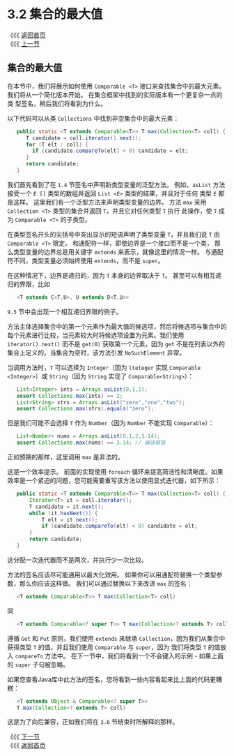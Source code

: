 # 3.2 集合的最大值

《《《 [返回首页](../../)  
《《《 [上一节](3.1-ke-bi-jiao-de.md)

## 集合的最大值

在本节中，我们将展示如何使用 `Comparable <T>` 接口来查找集合中的最大元素。我们将从一个简化版本开始。 在集合框架中找到的实际版本有一个更复杂一点的类 型签名，稍后我们将看到为什么。

以下代码可以从类 `Collections` 中找到非空集合中的最大元素：

```java
   public static <T extends Comparable<T>> T max(Collection<T> coll) {
      T candidate = coll.iterator().next();
      for (T elt : coll) {
        if (candidate.compareTo(elt) < 0) candidate = elt;
      }
      return candidate;
   }
```

我们首先看到了在 `1.4` 节签名中声明新类型变量的泛型方法。 例如，`asList` 方法接受一个 `E []` 类型的数组并返回 `List <E>` 类型的结果，并且对于任何 类型 `E` 都是这样。 这里我们有一个泛型方法来声明类型变量的边界。 方法 `max` 采用 `Collection <T>` 类型的集合并返回 `T`，并且它对任何类型 `T` 执行 此操作，使 `T` 成为 `Comparable <T>` 的子类型。

在类型签名开头的尖括号中突出显示的短语声明了类型变量 `T`，并且我们说 `T` 由 `Comparable <T>` 限定。 和通配符一样，即使边界是一个接口而不是一个类， 那么类型变量的边界总是用关键字 `extends` 来表示，就像这里的情况一样。 与通配符不同，类型变量必须始终使用 `extends`，而不是 `super`。

在这种情况下，边界是递归的，因为 `T` 本身的边界取决于 `T`。 甚至可以有相互递归的界限，比如

```java
   <T extends C<T,U>, U extends D<T,U>>
```

`9.5` 节中会出现一个相互递归界限的例子。

方法主体选择集合中的第一个元素作为最大值的候选项，然后将候选项与集合中的每个元素进行比较，当元素较大时将候选项设置为元素。我们使用 `iterator().next()` 而不是 `get(0)` 获取第一个元素，因为 `get` 不是在列表以外的集合上定义的。当集合为空时，该方法引发 `NoSuchElement` 异常。

当调用方法时，`T` 可以选择为 `Integer`（因为 `lteteger` 实现 `Comparable <Integer>`）或 `String`（因为 `String` 实现了 `Comparable<String>`）：

```java
   List<Integer> ints = Arrays.asList(0,1,2);
   assert Collections.max(ints) == 2;
   List<String> strs = Arrays.asList("zero","one","two");
   assert Collections.max(strs).equals("zero");
```

但是我们可能不会选择 `T` 作为 `Number`（因为 `Number` 不能实现 `Comparable`）：

```java
   List<Number> nums = Arrays.asList(0,1,2,3.14);
   assert Collections.max(nums) == 3.14; // 编译报错
```

正如预期的那样，这里调用 `max` 是非法的。

这是一个效率提示。 前面的实现使用 `foreach` 循环来提高简洁性和清晰度。如果效率是一个紧迫的问题，您可能需要重写该方法以使用显式迭代器，如下所示：

```java
   public static <T extends Comparable<T>> T max(Collection<T> coll) {
       Iterator<T> it = coll.iterator();
       T candidate = it.next();
       while (it.hasNext()) {
           T elt = it.next();
           if (candidate.compareTo(elt) < 0) candidate = elt;
       }
       return candidate;
   }
```

这分配一次迭代器而不是两次，并执行少一次比较。

方法的签名应该尽可能通用以最大化效用。 如果你可以用通配符替换一个类型参数，那么你应该这样做。 我们可以通过替换以下来改进 `max` 的签名：

```java
   <T extends Comparable<T>> T max(Collection<T> coll)
```

同

```java
   <T extends Comparable<? super T>> T max(Collection<? extends T> coll)
```

遵循 `Get` 和 `Put` 原则，我们使用 `extends` 来继承 `Collection`，因为我们从集合中获得类型 `T` 的值，并且我们使用 `Comparable` 与 `super`，因为 我们将类型 `T` 的值放入 `compareTo` 方法中。 在下一节中，我们将看到一个不会键入的示例 - 如果上面的 `super` 子句被忽略。

如果您查看Java库中此方法的签名，您将看到一些内容看起来比上面的代码更糟糕：

```java
   <T extends Object & Comparable<? super T>>
   T max(Collection<? extends T> coll)
```

这是为了向后兼容，正如我们将在 `3.6` 节结束时所解释的那样。

《《《 [下一节](3.3-shui-guo-xiang-guan-shi-li.md)  
《《《 [返回首页](../../)

